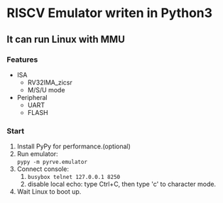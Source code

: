 # RISCV Emulator writen in Python3

## It can run Linux with MMU

### Features
- ISA
    - RV32IMA_zicsr
    - M/S/U mode
- Peripheral
    - UART
    - FLASH

### Start
 1. Install PyPy for performance.(optional)
 2. Run emulator:\
    ``pypy -m pyrve.emulator``
 3. Connect console:
    1. ``busybox telnet 127.0.0.1 8250``
    2. disable local echo: type Ctrl+C, then type 'c' to character mode.
 4. Wait Linux to boot up.
